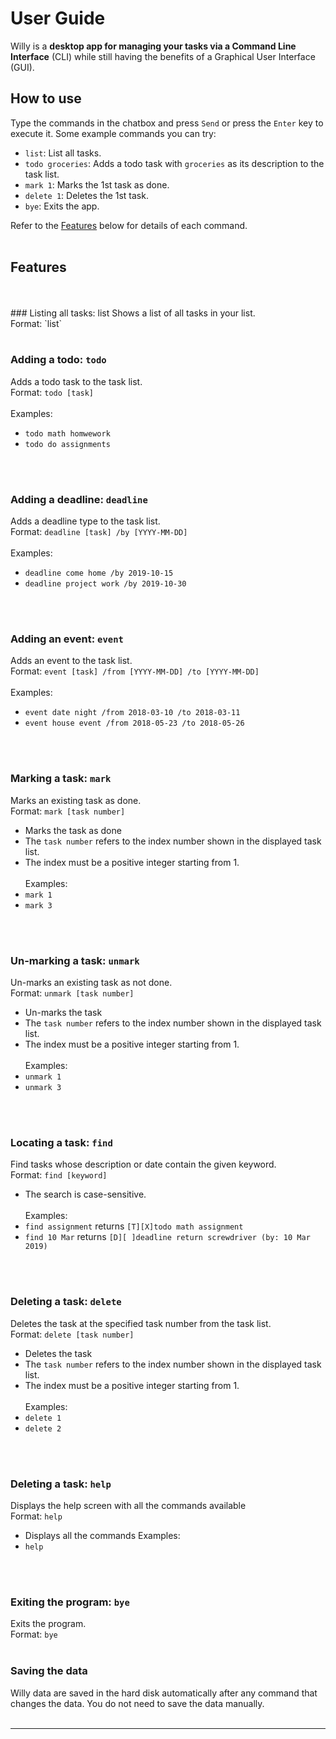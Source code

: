 # User Guide

Willy is a **desktop app for managing your tasks via a Command Line Interface** (CLI) 
while still having the benefits of a Graphical User Interface (GUI).

## How to use

Type the commands in the chatbox and press `Send` or press the `Enter` key to execute it. Some example commands you can try:
- `list`: List all tasks.
- `todo groceries`: Adds a todo task with `groceries` as its description to the task list.
- `mark 1`: Marks the 1st task as done.
- `delete 1`: Deletes the 1st task.
- `bye`: Exits the app.


Refer to the [Features](##Features) below for details of each command.
<br />
<br />
## Features
<br />
<br />
### Listing all tasks: list
Shows a list of all tasks in your list.<br />
Format: `list`
<br />
<br />

### Adding a todo: `todo`
Adds a todo task to the task list.<br />
Format: `todo [task]`<br /><br />
Examples:
- `todo math homwework`
- `todo do assignments`
<br />
<br />


### Adding a deadline: `deadline`
Adds a deadline type to the task list.<br />
Format: `deadline [task] /by [YYYY-MM-DD]`<br /><br />
Examples:
- `deadline come home /by 2019-10-15`
- `deadline project work /by 2019-10-30`
<br />
<br />


### Adding an event: `event`
Adds an event to the task list.<br />
Format: `event [task] /from [YYYY-MM-DD] /to [YYYY-MM-DD]`<br /><br />
Examples:
- `event date night /from 2018-03-10 /to 2018-03-11`
- `event house event /from 2018-05-23 /to 2018-05-26`
<br />
<br />

### Marking a task: `mark`
Marks an existing task as done.<br /> 
Format: `mark [task number]`<br />
- Marks the task as done
- The `task number` refers to the index number shown in the displayed task list.
- The index must be a positive integer starting from 1.<br /><br /> 
Examples:
- `mark 1`
- `mark 3`
<br />
<br />

### Un-marking a task: `unmark`
Un-marks an existing task as not done.<br />
Format: `unmark [task number]`<br />
- Un-marks the task
- The `task number` refers to the index number shown in the displayed task list.
- The index must be a positive integer starting from 1.<br /><br />
Examples:
- `unmark 1`
- `unmark 3`
<br />
<br />

### Locating a task: `find`
Find tasks whose description or date contain the given keyword.<br />
Format: `find [keyword]`<br />
- The search is case-sensitive.<br /><br />
Examples:
- `find assignment` returns `[T][X]todo math assignment`
- `find 10 Mar` returns `[D][ ]deadline return screwdriver (by: 10 Mar 2019)`
<br />
<br />


### Deleting a task: `delete`
Deletes the task at the specified task number from the task list.<br />
Format: `delete [task number]`<br />
- Deletes the task
- The `task number` refers to the index number shown in the displayed task list.
- The index must be a positive integer starting from 1.<br /><br />
Examples:
- `delete 1`
- `delete 2`
<br />
<br />

### Deleting a task: `help`
Displays the help screen with all the commands available<br />
Format: `help`<br />
- Displays all the commands
Examples:
- `help`
<br />
<br />

### Exiting the program: `bye`
Exits the program.<br />
Format: `bye`
<br />
<br />


### Saving the data
Willy data are saved in the hard disk automatically after any command that changes the data. 
You do not need to save the data manually.
<br />
<br />
***
